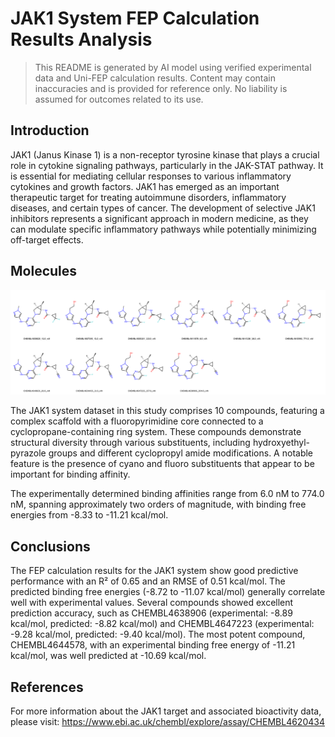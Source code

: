 # JAK1 System FEP Calculation Results Analysis

> This README is generated by AI model using verified experimental data and Uni-FEP calculation results. Content may contain inaccuracies and is provided for reference only. No liability is assumed for outcomes related to its use.

## Introduction

JAK1 (Janus Kinase 1) is a non-receptor tyrosine kinase that plays a crucial role in cytokine signaling pathways, particularly in the JAK-STAT pathway. It is essential for mediating cellular responses to various inflammatory cytokines and growth factors. JAK1 has emerged as an important therapeutic target for treating autoimmune disorders, inflammatory diseases, and certain types of cancer. The development of selective JAK1 inhibitors represents a significant approach in modern medicine, as they can modulate specific inflammatory pathways while potentially minimizing off-target effects.

## Molecules

![Molecular structures of representative compounds](mol_grid.png)

The JAK1 system dataset in this study comprises 10 compounds, featuring a complex scaffold with a fluoropyrimidine core connected to a cyclopropane-containing ring system. These compounds demonstrate structural diversity through various substituents, including hydroxyethyl-pyrazole groups and different cyclopropyl amide modifications. A notable feature is the presence of cyano and fluoro substituents that appear to be important for binding affinity.

The experimentally determined binding affinities range from 6.0 nM to 774.0 nM, spanning approximately two orders of magnitude, with binding free energies from -8.33 to -11.21 kcal/mol.

## Conclusions

The FEP calculation results for the JAK1 system show good predictive performance with an R² of 0.65 and an RMSE of 0.51 kcal/mol. The predicted binding free energies (-8.72 to -11.07 kcal/mol) generally correlate well with experimental values. Several compounds showed excellent prediction accuracy, such as CHEMBL4638906 (experimental: -8.89 kcal/mol, predicted: -8.82 kcal/mol) and CHEMBL4647223 (experimental: -9.28 kcal/mol, predicted: -9.40 kcal/mol). The most potent compound, CHEMBL4644578, with an experimental binding free energy of -11.21 kcal/mol, was well predicted at -10.69 kcal/mol.

## References

For more information about the JAK1 target and associated bioactivity data, please visit:
https://www.ebi.ac.uk/chembl/explore/assay/CHEMBL4620434 